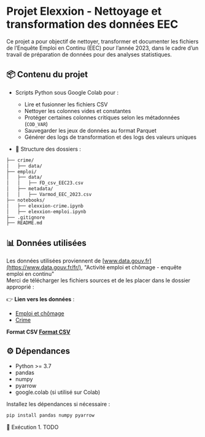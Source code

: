 # Projet Elexxion - Nettoyage et transformation des données EEC

Ce projet a pour objectif de nettoyer, transformer et documenter les fichiers de l’Enquête Emploi en Continu (EEC) pour l’année 2023, dans le cadre d’un travail de préparation de données pour des analyses statistiques.

## 📦 Contenu du projet

- Scripts Python sous Google Colab pour :

  - Lire et fusionner les fichiers CSV
  - Nettoyer les colonnes vides et constantes
  - Protéger certaines colonnes critiques selon les métadonnées (`COD_VAR`)
  - Sauvegarder les jeux de données au format Parquet
  - Générer des logs de transformation et des logs des valeurs uniques

- 📂 Structure des dossiers :

```bash
├── crime/
│   ├── data/
├── emploi/
│   ├── data/
│   │   ├── FD_csv_EEC23.csv
│   ├── metadata/
│   │   ├── Varmod_EEC_2023.csv
├── notebooks/
│   ├── elexxion-crime.ipynb
│   ├── elexxion-emploi.ipynb
├── .gitignore
├── README.md
```

## 📊 Données utilisées

Les données utilisées proviennent de [www.data.gouv.fr](https://www.data.gouv.fr/fr/), "Activité emploi et chômage - enquête emploi en continu"  
Merci de télécharger les fichiers sources et de les placer dans le dossier approprié :

👉 **Lien vers les données** :  

- [Emploi et chômage](https://www.data.gouv.fr/fr/datasets/activite-emploi-et-chomage-enquete-emploi-en-continu/)  
- [Crime](https://www.data.gouv.fr/fr/datasets/bases-statistiques-communale-departementale-et-regionale-de-la-delinquance-enregistree-par-la-police-et-la-gendarmerie-nationales/)  

**Format CSV [Format CSV](https://static.data.gouv.fr/resources/bases-statistiques-communale-departementale-et-regionale-de-la-delinquance-enregistree-par-la-police-et-la-gendarmerie-nationales/20250327-120914/donnee-dep-data.gouv-2024-geographie2024-produit-le2025-03-14.csv)**


## ⚙️ Dépendances

- Python >= 3.7
- pandas
- numpy
- pyarrow
- google.colab (si utilisé sur Colab)

Installez les dépendances si nécessaire :

```bash
pip install pandas numpy pyarrow
```

🚀 Exécution 1. TODO
